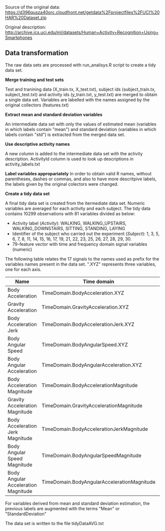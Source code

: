 Source of the original data: https://d396qusza40orc.cloudfront.net/getdata%2Fprojectfiles%2FUCI%20HAR%20Dataset.zip

Original description: http://archive.ics.uci.edu/ml/datasets/Human+Activity+Recognition+Using+Smartphones

Data transformation
-------------------
The raw data sets are processed with run_analisys.R script to create a tidy data set.

**Merge training and test sets**

Test and tranining data (X_train.tx, X_test.txt), subject ids (subject_train.tx, subject_test.txt) and activity ids (y_train.txt, y_test.txt) are merged to obtain a single data set. Variables are labelled with the names assigned by the original collectors (features.txt)

**Extract mean and standard deviation variables**

An intermediate data set with only the values of estimated mean (variables in which labels contain "mean") and standard deviation (variables in which labels contain "std") is extracted from the merged data set.

**Use descriptive activity names**

A new column is added to the intermediate data set with the activity description. ActivityId column is used to look up descriptions in activity_labels.txt

**Label variables appropariately**
In order to obtain valid R names, without parentheses, dashes or commas, and also to have more descritpive labels, the labels given by the original colectors were changed.

**Create a tidy data set**

A final tidy data set is created from the itermediate data set. Numeric variables are averaged for each activity and each subject. The tidy data contains 10299 observations with 81 variables divided as below:
- Activity label (*Activity*): WALKING, WALKING_UPSTAIRS, WALKING_DOWNSTAIRS, SITTING, STANDING, LAYING
- Identifier of the subject who carried out the experiment (*Subject*): 1, 3, 5, 6, 7, 8, 11, 14, 15, 16, 17, 19, 21, 22, 23, 25, 26, 27, 28, 29, 30.
- 79-feature vector with time and frequency domain signal variables (numeric)

The following table relates the 17 signals to the names used as prefix for the variables names present in the data set. ".XYZ" represents three variables, one for each axis. 

| Name                               | Time domain                                | Frequency domain                        |
| -----------------------------------|--------------------------------------------| ----------------------------------------|
| Body Acceleration                  | TimeDomain.BodyAcceleration.XYZ            | FrequencyDomain.BodyAcceleration.XYZ    |
| Gravity Acceleration               | TimeDomain.GravityAcceleration.XYZ         |                                         |
| Body Acceleration Jerk             | TimeDomain.BodyAccelerationJerk.XYZ        | FrequencyDomain.BodyAccelerationJerk.XYZ|
| Body Angular Speed                 | TimeDomain.BodyAngularSpeed.XYZ            | FrequencyDomain.BodyAngularSpeed.XYZ    |
| Body Angular Acceleration          | TimeDomain.BodyAngularAcceleration.XYZ     |
| Body Acceleration Magnitude        | TimeDomain.BodyAccelerationMagnitude       | FrequencyDomain.BodyAccelerationMagnitude|
| Gravity Acceleration Magnitude     | TimeDomain.GravityAccelerationMagnitude    |
| Body Acceleration Jerk Magnitude   | TimeDomain.BodyAccelerationJerkMagnitude   | FrequencyDomain.BodyAccelerationJerkMagnitude|
| Body Angular Speed Magnitude       | TimeDomain.BodyAngularSpeedMagnitude       | FrequencyDomain.BodyAngularSpeedMagnitude
| Body Angular Acceleration Magnitude| TimeDomain.BodyAngularAccelerationMagnitude| FrequencyDomain.BodyAngularAccelerationMagnitude|

For variables derived from mean and standard deviation estimation, the previous labels are augmented with the terms "Mean" or "StandardDeviation"

The data set is written to the file tidyDataAVG.txt
